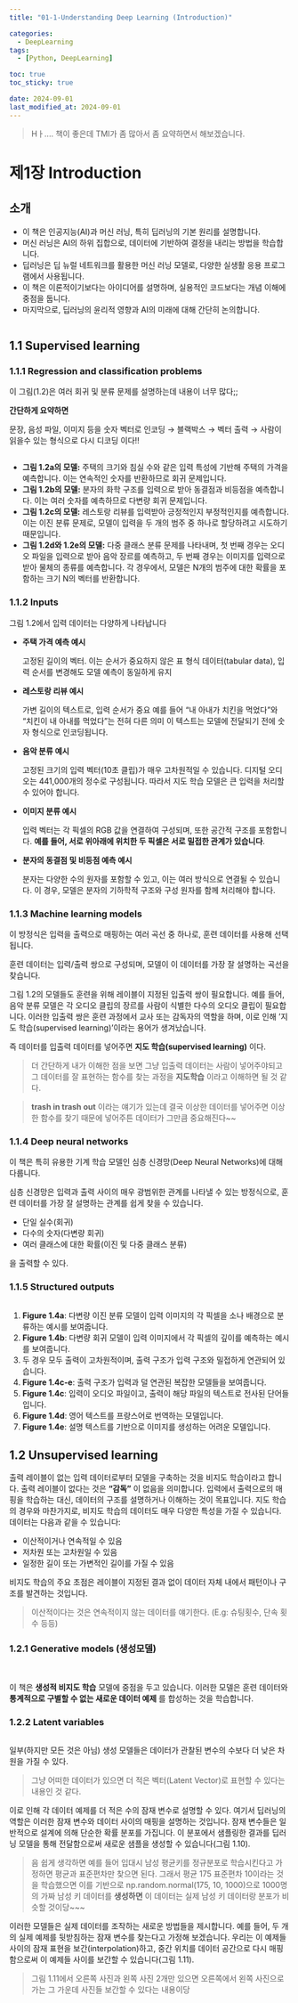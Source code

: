 ```yaml
---
title: "01-1-Understanding Deep Learning (Introduction)"

categories:
  - DeepLearning
tags:
  - [Python, DeepLearning]

toc: true
toc_sticky: true

date: 2024-09-01
last_modified_at: 2024-09-01
---
```

> Hㅏ.... 책이 좋은데 TMI가 좀 많아서 좀 요약하면서 해보겠습니다. 
# 제1장 Introduction

## 소개

- 이 책은 인공지능(AI)과 머신 러닝, 특히 딥러닝의 기본 원리를 설명합니다.
- 머신 러닝은 AI의 하위 집합으로, 데이터에 기반하여 결정을 내리는 방법을 학습합니다.
- 딥러닝은 딥 뉴럴 네트워크를 활용한 머신 러닝 모델로, 다양한 실생활 응용 프로그램에서 사용됩니다.
- 이 책은 이론적이기보다는 아이디어를 설명하며, 실용적인 코드보다는 개념 이해에 중점을 둡니다.
- 마지막으로, 딥러닝의 윤리적 영향과 AI의 미래에 대해 간단히 논의합니다.

<img src="{{ site.url }}{{ site.baseurl }}/assets/img/understanding_dl/1-1.png" alt="">



## 1.1 Supervised learning
### 1.1.1 Regression and classification problems

이 그림(1.2)은 여러 회귀 및 분류 문제를 설명하는데 내용이 너무 많다;;

**간단하게 요약하면** 

문장, 음성 파일, 이미지 등을 숫자 벡터로 인코딩 &rarr; 블랙박스 &rarr; 벡터 출력 &rarr; 사람이 읽을수 있는 형식으로 다시 디코딩
이다!!

<img src="{{ site.url }}{{ site.baseurl }}/assets/img/understanding_dl/1-2.png" alt="">


- **그림 1.2a의 모델:** 주택의 크기와 침실 수와 같은 입력 특성에 기반해 주택의 가격을 예측합니다. 이는 연속적인 숫자를 반환하므로 회귀 문제입니다.
- **그림 1.2b의 모델:** 분자의 화학 구조를 입력으로 받아 동결점과 비등점을 예측합니다. 이는 여러 숫자를 예측하므로 다변량 회귀 문제입니다.
- **그림 1.2c의 모델:** 레스토랑 리뷰를 입력받아 긍정적인지 부정적인지를 예측합니다. 이는 이진 분류 문제로, 모델이 입력을 두 개의 범주 중 하나로 할당하려고 시도하기 때문입니다.
- **그림 1.2d와 1.2e의 모델:** 다중 클래스 분류 문제를 나타내며, 첫 번째 경우는 오디오 파일을 입력으로 받아 음악 장르를 예측하고, 두 번째 경우는 이미지를 입력으로 받아 물체의 종류를 예측합니다. 각 경우에서, 모델은 N개의 범주에 대한 확률을 포함하는 크기 N의 벡터를 반환합니다.


### 1.1.2 Inputs 
그림 1.2에서 입력 데이터는 다양하게 나타납니다

- **주택 가격 예측 예시**
    
    고정된 길이의 벡터. 이는 순서가 중요하지 않은 표 형식 데이터(tabular data), 입력 순서를 변경해도 모델 예측이 동일하게 유지
- **레스토랑 리뷰 예시**

  가변 길이의 텍스트로, 입력 순서가 중요 예를 들어 “내 아내가 치킨을 먹었다”와 “치킨이 내 아내를 먹었다”는 전혀 다른 의미 이 텍스트는 모델에 전달되기 전에 숫자 형식으로 인코딩됩니다. 
- **음악 분류 예시**

  고정된 크기의 입력 벡터(10초 클립)가 매우 고차원적일 수 있습니다. 디지털 오디오는 441,000개의 정수로 구성됩니다. 따라서 지도 학습 모델은 큰 입력을 처리할 수 있어야 합니다.
- **이미지 분류 예시**

  입력 벡터는 각 픽셀의 RGB 값을 연결하여 구성되며, 또한 공간적 구조를 포함합니다. **예를 들어, 서로 위아래에 위치한 두 픽셀은 서로 밀접한 관계가 있습니다**.
- **분자의 동결점 및 비등점 예측 예시**

  분자는 다양한 수의 원자를 포함할 수 있고, 이는 여러 방식으로 연결될 수 있습니다. 이 경우, 모델은 분자의 기하학적 구조와 구성 원자를 함께 처리해야 합니다.


### 1.1.3 Machine learning models 
이 방정식은 입력을 출력으로 매핑하는 여러 곡선 중 하나로, 훈련 데이터를 사용해 선택됩니다.

훈련 데이터는 입력/출력 쌍으로 구성되며, 모델이 이 데이터를 가장 잘 설명하는 곡선을 찾습니다.

그림 1.2의 모델들도 훈련을 위해 레이블이 지정된 입출력 쌍이 필요합니다. 예를 들어, 음악 분류 모델은 각 오디오 클립의 장르를 사람이 식별한 다수의 오디오 클립이 필요합니다. 이러한 입출력 쌍은 훈련 과정에서 교사 또는 감독자의 역할을 하며, 이로 인해 ’지도 학습(supervised learning)’이라는 용어가 생겨났습니다.

즉 데이터를 입출력 데이터를 넣어주면 **지도 학습(supervised learning)** 이다. 

> 더 간단하게 내가 이해한 점을 보면 그냥 입출력 데이터는 사람이 넣어주야되고 그 데이터를 잘 표현하는 함수를 찾는 과정을 **지도학습** 이라고 이해하면 될 것 같다. 


> **trash in trash out** 이라는 얘기가 있는데 결국 이상한 데이터를 넣어주면 이상한 함수를 찾기 때문에 넣어주튼 데이터가 그만큼 중요해진다~~


### 1.1.4 Deep neural networks
이 책은 특히 유용한 기계 학습 모델인 심층 신경망(Deep Neural Networks)에 대해 다룹니다. 

심층 신경망은 입력과 출력 사이의 매우 광범위한 관계를 나타낼 수 있는 방정식으로, 훈련 데이터를 가장 잘 설명하는 관계를 쉽게 찾을 수 있습니다. 
- 단일 실수(회귀)
- 다수의 숫자(다변량 회귀)
- 여러 클래스에 대한 확률(이진 및 다중 클래스 분류)

을 출력할 수 있다. 

### 1.1.5 Structured outputs 
<img src="{{ site.url }}{{ site.baseurl }}/assets/img/understanding_dl/1-4.png" alt="">

1. **Figure 1.4a**: 다변량 이진 분류 모델이 입력 이미지의 각 픽셀을 소나 배경으로 분류하는 예시를 보여줍니다.
2. **Figure 1.4b**: 다변량 회귀 모델이 입력 이미지에서 각 픽셀의 깊이를 예측하는 예시를 보여줍니다.
3. 두 경우 모두 출력이 고차원적이며, 출력 구조가 입력 구조와 밀접하게 연관되어 있습니다.
4. **Figure 1.4c-e**: 출력 구조가 입력과 덜 연관된 복잡한 모델들을 보여줍니다.
5. **Figure 1.4c**: 입력이 오디오 파일이고, 출력이 해당 파일의 텍스트로 전사된 단어들입니다.
6. **Figure 1.4d**: 영어 텍스트를 프랑스어로 번역하는 모델입니다.
7. **Figure 1.4e**: 설명 텍스트를 기반으로 이미지를 생성하는 어려운 모델입니다.


## 1.2 Unsupervised learning 
출력 레이블이 없는 입력 데이터로부터 모델을 구축하는 것을 비지도 학습이라고 합니다. 출력 레이블이 없다는 것은 **“감독”** 이 없음을 의미합니다. 입력에서 출력으로의 매핑을 학습하는 대신, 데이터의 구조를 설명하거나 이해하는 것이 목표입니다. 지도 학습의 경우와 마찬가지로, 비지도 학습의 데이터도 매우 다양한 특성을 가질 수 있습니다. 데이터는 다음과 같을 수 있습니다:

- 이산적이거나 연속적일 수 있음
- 저차원 또는 고차원일 수 있음
- 일정한 길이 또는 가변적인 길이를 가질 수 있음

비지도 학습의 주요 초점은 레이블이 지정된 결과 없이 데이터 자체 내에서 패턴이나 구조를 발견하는 것입니다. 
> 이산적이다는 것은 연속적이지 않는 데이터를 얘기한다. (E.g: 슈팅횟수, 단속 횟수 등등)

### 1.2.1 Generative models (생성모델)
<img src="{{ site.url }}{{ site.baseurl }}/assets/img/understanding_dl/1-5.png" alt="">

<img src="{{ site.url }}{{ site.baseurl }}/assets/img/understanding_dl/1-8.png" alt="">

이 책은 **생성적 비지도 학습** 모델에 중점을 두고 있습니다. 
이러한 모델은 훈련 데이터와 **통계적으로 구별할 수 없는 새로운 데이터 예제** 를 합성하는 것을 학습합니다. 

### 1.2.2 Latent variables 

<img src="{{ site.url }}{{ site.baseurl }}/assets/img/understanding_dl/1-10.png" alt="">

일부(하지만 모든 것은 아님) 생성 모델들은 데이터가 관찰된 변수의 수보다 더 낮은 차원을 가질 수 있다.
> 그냥 어떠한 데이터가 있으면 더 적은 벡터(Latent Vector)로 표현할 수 있다는 내용인 것 같다.  

이로 인해 각 데이터 예제를 더 적은 수의 잠재 변수로 설명할 수 있다. 
여기서 딥러닝의 역할은 이러한 잠재 변수와 데이터 사이의 매핑을 설명하는 것입니다. 잠재 변수들은 일반적으로 설계에 의해 단순한 확률 분포를 가집니다. 이 분포에서 샘플링한 결과를 딥러닝 모델을 통해 전달함으로써 새로운 샘플을 생성할 수 있습니다(그림 1.10).
> 음 쉽게 생각하면 예를 들어 입대시 남성 평균키를 정규분포로 학습시킨다고 가정하면 평균과 표준편차만 찾으면 된다. 그래서 평균 175 표준편차 10이라는 것을 학습했으면 이를 기반으로 np.random.normal(175, 10, 1000)으로 1000명의 가짜 남성 키 데이터를 **생성하면** 이 데이터는 실제 남성 키 데이터랑 분포가 비슷할 것이당~~~


이러한 모델들은 실제 데이터를 조작하는 새로운 방법들을 제시합니다. 예를 들어, 두 개의 실제 예제를 뒷받침하는 잠재 변수를 찾는다고 가정해 보겠습니다. 우리는 이 예제들 사이의 잠재 표현을 보간(interpolation)하고, 중간 위치를 데이터 공간으로 다시 매핑함으로써 이 예제들 사이를 보간할 수 있습니다(그림 1.11).
> 그림 1.11에서 오른쪽 사진과 왼쪽 사진 2개만 있으면 오른쪽에서 왼쪽 사진으로 가는 그 가운데 사진들 보간할 수 있다는 내용이당




